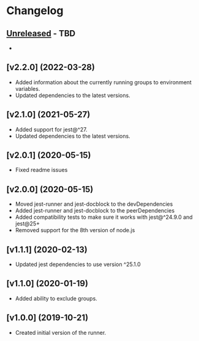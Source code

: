 # Changelog

## [Unreleased] - TBD

- 

## [v2.2.0] (2022-03-28)

- Added information about the currently running groups to environment variables.
- Updated dependencies to the latest versions.

## [v2.1.0] (2021-05-27)

- Added support for jest@^27.
- Updated dependencies to the latest versions.

## [v2.0.1] (2020-05-15)

- Fixed readme issues

## [v2.0.0] (2020-05-15)

- Moved jest-runner and jest-docblock to the devDependencies
- Added jest-runner and jest-docblock to the peerDependencies
- Added compatibility tests to make sure it works with jest@^24.9.0 and jest@25+
- Removed support for the 8th version of node.js

## [v1.1.1] (2020-02-13)

- Updated jest dependencies to use version ^25.1.0

## [v1.1.0] (2020-01-19)

- Added ability to exclude groups.

## [v1.0.0] (2019-10-21)

- Created initial version of the runner.

[Unreleased]: https://github.com/saritvakrat/jest-runner-grouped-tests/compare/v2.2.0...master
[v2.2.1]: https://github.com/saritvakrat/jest-runner-grouped-tests/compare/v2.1.0...v2.2.0
